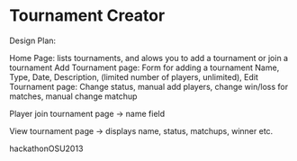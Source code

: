 Tournament Creator
=========
Design Plan:

Home Page: lists tournaments, and alows you to add a tournament or join a tournament
Add Tournament page: Form for adding a tournament
  Name, Type, Date, Description, (limited number of players, unlimited), 
Edit Tournament page: Change status, manual add players, change win/loss for matches, manual change matchup

Player join tournament page -> name field

View tournament page -> displays name, status, matchups, winner etc.


hackathonOSU2013
